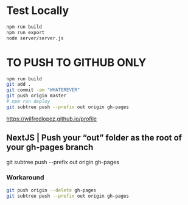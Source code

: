 # Test Locally 
```bash
npm run build
npm run export
node server/server.js
```
# TO PUSH TO GITHUB ONLY
```bash
npm run build
git add .
git commit -am "WHATEREVER"
git push origin master
# npm run deploy
git subtree push --prefix out origin gh-pages
```
https://wilfredlopez.github.io/profile


## NextJS | Push your “out” folder as the root of your gh-pages branch
git subtree push --prefix out origin gh-pages


### Workaround

```bash
git push origin --delete gh-pages
git subtree push --prefix out origin gh-pages
```